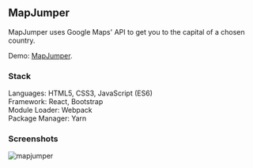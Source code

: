 ## MapJumper

MapJumper uses Google Maps' API to get you to the capital of a chosen country.

Demo: [MapJumper](https://tamaramarr.github.io/MapJumper/).

### Stack

Languages: HTML5, CSS3, JavaScript (ES6)<br />
Framework: React, Bootstrap<br />
Module Loader: Webpack<br />
Package Manager: Yarn<br />

### Screenshots

![mapjumper](https://user-images.githubusercontent.com/25713765/34471104-9dbc1d02-ef3f-11e7-98ca-850db30be1ef.png)
